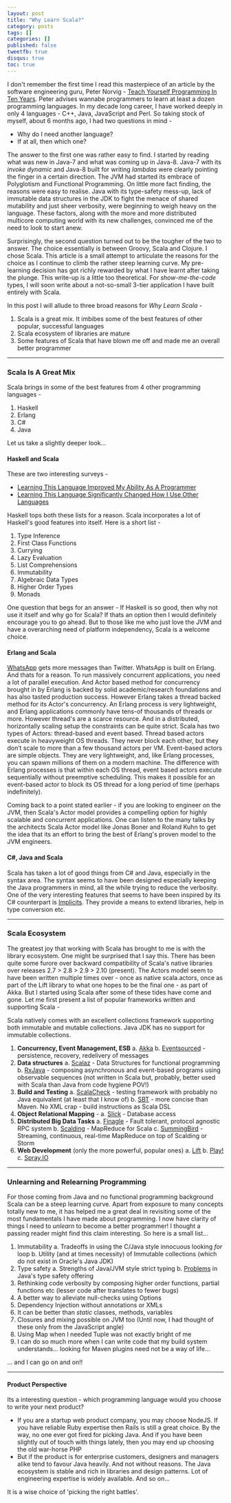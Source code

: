 ```yaml
---
layout: post
title: "Why Learn Scala?"
category: posts
tags: []
categories: []
published: false
tweetfb: true
disqus: true
toc: true
---
```

I don't remember the first time I read this masterpiece of an article by the software engineering guru, Peter Norvig - [Teach Yourself Programming In Ten Years](http://norvig.com/21-days.html#answers). Peter advises wannabe programmers to learn at least a dozen programming languages. In my decade long career, I have worked deeply in only 4 languages - C++, Java, JavaScript and Perl. So taking stock of myself, about 6 months ago, I had two questions in mind - 

* Why do I need another language? 
* If at all, then which one?

The answer to the first one was rather easy to find. I started by reading what was new in Java-7 and what was coming up in Java-8. Java-7 with its *invoke dynamic* and Java-8 built for writing *lambdas* were clearly pointing the finger in a certain direction. The JVM had started its embrace of Polyglotism and Functional Programming. On little more fact finding, the reasons were easy to realise. Java with its type-safety mess-up, lack of immutable data structures in the JDK to fight the menace of shared mutability and just sheer verbosity, were beginning to weigh heavy on the language. These factors, along with the more and more distributed multicore computing world with its new challenges, convinced me of the need to look to start anew.

Surprisingly, the second question turned out to be the tougher of the two to answer. The choice essentially is between Groovy, Scala and Clojure. I chose Scala. This article is a small attempt to articulate the reasons for the choice as I continue to climb the rather steep learning curve. My pre-learning decision has got richly rewarded by what I have learnt after taking the plunge. This write-up is a little too theoretical. For *show-me-the-code* types, I will soon write about a not-so-small 3-tier application I have built entirely with Scala. 

In this post I will allude to three broad reasons for *Why Learn Scala* -

1. Scala is a great mix. It imbibes some of the best features of other popular, successful languages
2. Scala ecosystem of libraries are mature
3. Some features of Scala that have blown me off and made me an overall better programmer

<hr>

### Scala Is A Great Mix 

Scala brings in some of the best features from 4 other programming languages -

1. Haskell
2. Erlang
3. C#
4. Java

Let us take a slightly deeper look...

#### Haskell and Scala
These are two interesting surveys -

* [Learning This Language Improved My Ability As A Programmer](http://hammerprinciple.com/therighttool/statements/learning-this-language-improved-my-ability-as-a-pr)
* [Learning This Language Significantly Changed How I Use Other Languages](http://hammerprinciple.com/therighttool/statements/learning-this-language-significantly-changed-how-i)

Haskell tops both these lists for a reason. Scala incorporates a lot of Haskell's good features into itself. Here is a short list -

1. Type Inference
2. First Class Functions
3. Currying
4. Lazy Evaluation
5. List Comprehensions
6. Immutability
7. Algebraic Data Types
8. Higher Order Types
9. Monads

One question that begs for an answer - If Haskell is so good, then why not use it itself and why go for Scala? If thats an option then I would definitely encourage you to go ahead. But to those like me who just love the JVM and have a overarching need of platform independency, Scala is a welcome choice.

#### Erlang and Scala
[WhatsApp](http://highscalability.com/blog/2013/11/8/stuff-the-internet-says-on-scalability-for-november-8th-2013.html?SSLoginOk=true) gets more messages than Twitter. WhatsApp is built on Erlang. And thats for a reason. To run massively concurrent applications, you need a lot of parallel execution. And Actor based method for concurrency brought in by Erlang is backed by solid academic/research foundations and has also tasted production success. However Erlang takes a thread backed method for its Actor's concurrency. An Erlang process is very lightweight, and Erlang applications commonly have tens-of thousands of threads or more. However thread's are a scarce resource. And in a distributed, horizontally scaling setup the constraints can be quite strict. Scala has two types of Actors: thread-based and event based. Thread based actors execute in heavyweight OS threads. They never block each other, but they don’t scale to more than a few thousand actors per VM. Event-based actors are simple objects. They are very lightweight, and, like Erlang processes, you can spawn millions of them on a modern machine. The difference with Erlang processes is that within each OS thread, event based actors execute sequentially without preemptive scheduling. This makes it possible for an event-based actor to block its OS thread for a long period of time (perhaps indefinitely).

Coming back to a point stated earlier - if you are looking to engineer on the JVM, then Scala's Actor model provides a compelling option for highly scalable and concurrent applications. One can listen to the many talks by the architects Scala Actor model like Jonas Boner and Roland Kuhn to get the idea that its an effort to bring the best of Erlang's proven model to the JVM engineers.

#### C#, Java and Scala
Scala has taken a lot of good things from C# and Java, especially in the syntax area. The syntax seems to have been designed especially keeping the Java programmers in mind, all the while trying to reduce the verbosity. One of the very interesting features that seems to have been inspired by its C# counterpart is [Implicits](http://www.artima.com/pins1ed/implicit-conversions-and-parameters.html). They provide a means to extend libraries, help in type conversion etc. 

<hr>

### Scala Ecosystem
The greatest joy that working with Scala has brought to me is with the library ecosystem. One might be surprised that I say this. There has been quite some furore over backward compatibility of Scala's native libraries over releases 2.7 > 2.8 > 2.9 > 2.10 (present). The Actors model seem to have been written multiple times over - once as native scala.actors, once as part of the Lift library to what one hopes to be the final one - as part of Akka. But I started using Scala after some of these tides have come and gone. Let me first present a list of popular frameworks written and supporting Scala -

Scala natively comes with an excellent collections framework supporting both immutable and mutable collections. Java JDK has no support for immutable collections.

1. **Concurrency, Event Management, ESB**
    a. [Akka](https://github.com/akka/akka)
    b. [Eventsourced](https://github.com/eligosource/eventsourced) - persistence, recovery, redelivery of messages
2. **Data structures**
    a. [Scalaz](https://github.com/scalaz/scalaz) -  Data Structures for functional programming
    b. [RxJava](https://github.com/Netflix/RxJava) - composing asynchronous and event-based programs using observable sequences (not written in Scala but, probably, better used with Scala than Java from code hygiene POV!)
3. **Build and Testing**
    a. [ScalaCheck](https://github.com/rickynils/scalacheck) - testing framework with probably no Java equivalent (at least that I know of)
    b. [SBT](https://github.com/sbt/sbt) - more concise than Maven. No XML crap - build instructions as Scala DSL
4. **Object Relational Mapping** -
    a. [Slick](https://github.com/slick/slick) - Database access
5. **Distributed Big Data Tasks**
    a. [Finagle](https://github.com/twitter/finagle) - Fault tolerant, protocol agnostic RPC system
    b. [Scalding](https://github.com/twitter/scalding) - MapReduce for Scala
    c. [SummingBird](https://github.com/twitter/summingbird) - Streaming, continuous, real-time MapReduce on top of Scalding or Storm
6. **Web Development** (only the more powerful, popular ones)
    a. [Lift](http://liftweb.net/)
    b. [Play!](http://www.playframework.com/) 
    c. [Spray.IO](http://spray.io/)

<hr>

### Unlearning and Relearning Programming
For those coming from Java and no functional programming background Scala can be a steep learning curve. Apart from exposure to many concepts totally new to me, it has helped me a great deal in revisiting some of the most fundamentals I have made about programming. I now have clarity of things I need to *unlearn* to become a better programmer! I thought a passing reader might find this claim interesting. So here is a small list...

1. Immutability
    a. Tradeoffs in using the C/Java style innocuous looking *for* loop
    b. Utility (and at times necessity) of Immutable collections (which do not exist in Oracle's Java JDK)
2. Type safety
	a. Strengths of Java/JVM style strict typing
	b. [Problems](http://code.stephenmorley.org/articles/java-generics-type-erasure/) in Java's type safety offering
3. Rethinking code verbosity by composing higher order functions, partial functions etc (lesser code after translates to fewer bugs)
4. A better way to alleviate null-checks using Options
5. Dependency Injection without annotations or XMLs
6. It can be better than *static* classes, methods, variables
7. Closures and mixing possible on JVM too (Until now, I had thought of these only from the JavaScript angle)
8. Using Map when I needed Tuple was not exactly bright of me
9. I can do so much more when I can write code that my build system understands... looking for Maven plugins need not be a way of life...

... and I can go on and on!! 

<hr>

#### Product Perspective
Its a interesting question - which programming language would you choose to write your next product? 

* If you are a startup web product company, you may choose NodeJS. If you have reliable Ruby expertise then Rails is still a great choice. By the way, no one ever got fired for picking Java. And if you have been slightly out of touch with things lately, then you may end up choosing the old war-horse PHP
* But if the product is for enterprise customers, designers and managers alike tend to favour Java heavily. And not without reasons. The Java ecosystem is stable and rich in libraries and design patterns. Lot of engineering expertise is widely available. And so on...

It is a wise choice of 'picking the right battles'.


